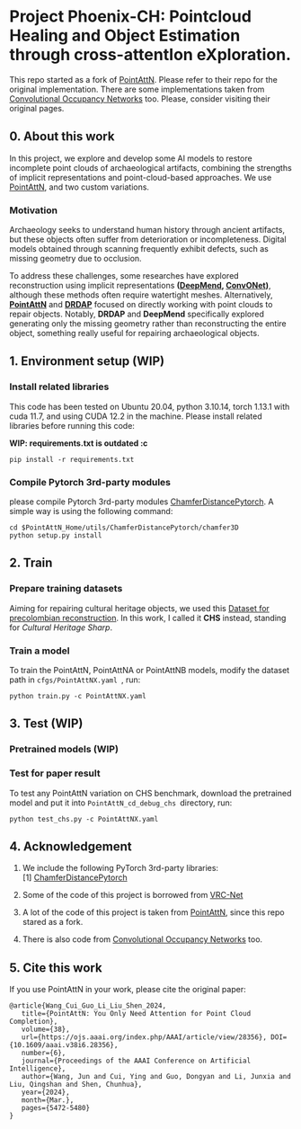 # Project Phoenix-CH: Pointcloud Healing and Object Estimation through cross-attentIon eXploration.

This repo started as a fork of [PointAttN](https://github.com/ohhhyeahhh/PointAttN). Please refer to their repo for the original implementation.
There are some implementations taken from [Convolutional Occupancy Networks](https://pengsongyou.github.io/conv_onet) too.
Please, consider visiting their original pages.

## 0. About this work


In this project, we explore and develop some AI models to restore incomplete point clouds of archaeological artifacts,
combining the strengths of implicit representations and point-cloud-based approaches.
We use [PointAttN](https://github.com/ohhhyeahhh/PointAttN), and two custom variations. 

### Motivation

Archaeology seeks to understand human history through ancient artifacts,
but these objects often suffer from deterioration or incompleteness.
Digital models obtained through scanning frequently exhibit defects, such as missing geometry due to occlusion.

To address these challenges, some researches have explored reconstruction using implicit representations
**([DeepMend](dsfs), [ConvONet](https://pengsongyou.github.io/conv_onet))**, although these methods often require watertight meshes. Alternatively,
**[PointAttN](https://github.com/ohhhyeahhh/PointAttN)** and **[DRDAP](https://github.com/ivansipiran/Data-driven-cultural-heritage)**
focused on directly working with point clouds to repair objects. Notably, **DRDAP** and **DeepMend**
specifically explored generating only the missing geometry rather than reconstructing the entire object,
something really useful for repairing archaeological objects.


## 1. Environment setup **(WIP)**

### Install related libraries

This code has been tested on Ubuntu 20.04, python 3.10.14, torch 1.13.1 with cuda 11.7, and using CUDA 12.2 in the machine.
Please install related libraries before running this code:

**WIP: requirements.txt is outdated :c**
```
pip install -r requirements.txt
```

### Compile Pytorch 3rd-party modules

please compile Pytorch 3rd-party modules [ChamferDistancePytorch](https://github.com/ThibaultGROUEIX/ChamferDistancePytorch). A simple way is using the following command:

```
cd $PointAttN_Home/utils/ChamferDistancePytorch/chamfer3D
python setup.py install
```

## 2. Train

### Prepare training datasets

Aiming for repairing cultural heritage objects, we used this [Dataset for precolombian reconstruction](https://github.com/PJaramilloV/Precolombian-Dataset.git).
In this work, I called it **CHS** instead, standing for *Cultural Heritage Sharp*.

### Train a model

To train the PointAttN, PointAttNA or PointAttNB models, modify the dataset path in `cfgs/PointAttNX.yaml `, run:

```
python train.py -c PointAttNX.yaml
```

## 3. Test **(WIP)**

### Pretrained models **(WIP)**

### Test for paper result

To test any PointAttN variation on CHS benchmark, download  the pretrained model and put it into `PointAttN_cd_debug_chs `directory, run:

```
python test_chs.py -c PointAttNX.yaml
```

## 4. Acknowledgement

1. We include the following PyTorch 3rd-party libraries:  
   [1] [ChamferDistancePytorch](https://github.com/ThibaultGROUEIX/ChamferDistancePytorch)

2. Some of the code of this project is borrowed from [VRC-Net](https://github.com/paul007pl/MVP_Benchmark)  

3. A lot of the code of this project is taken from [PointAttN](https://github.com/ohhhyeahhh/PointAttN), since this repo
stared as a fork.

4. There is also code from [Convolutional Occupancy Networks](https://pengsongyou.github.io/conv_onet) too.

## 5. Cite this work

If you use PointAttN in your work, please cite the original paper:

```
@article{Wang_Cui_Guo_Li_Liu_Shen_2024,
   title={PointAttN: You Only Need Attention for Point Cloud Completion},
   volume={38}, 
   url={https://ojs.aaai.org/index.php/AAAI/article/view/28356}, DOI={10.1609/aaai.v38i6.28356}, 
   number={6}, 
   journal={Proceedings of the AAAI Conference on Artificial Intelligence},
   author={Wang, Jun and Cui, Ying and Guo, Dongyan and Li, Junxia and Liu, Qingshan and Shen, Chunhua},
   year={2024},
   month={Mar.},
   pages={5472-5480}
}
```

